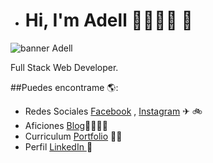 - # Hi, I'm Adell 🚴🏾👩‍💻 👋

<img src="https://user-images.githubusercontent.com/81112689/167600604-fa7add9d-b49b-46da-9cb4-baff7a17a021.png" alt="banner Adell">

Full Stack Web Developer.

##Puedes encontrame 🌎: <a href="https://github.com/JuanAdell"></a>
- Redes Sociales <a href="https://www.facebook.com/juancostadsol">Facebook</a> , <a href="https://www.instagram.com/juanmadell/">Instagram</a> ✈ 🚲
- Aficiones <a href="https://bikeblog.juanmartinezadell.es/">Blog</a>🚴‍♀️🚵‍♀️
- Curriculum <a href="https://juanmartinezadell.es">Portfolio</a> 👩‍💻
- Perfil <a href="https://www.linkedin.com/in/juan-martinez-adell-085670121/"> LinkedIn </a> 💼

